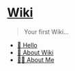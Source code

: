 # [Wiki](..)

> Your first Wiki...

- [👋 Hello](./hello.md)
- [📗 About Wiki](./wiki.md)
- [🧑‍🔧️ About Me](https://blog.fritx.me/?aboutme)
